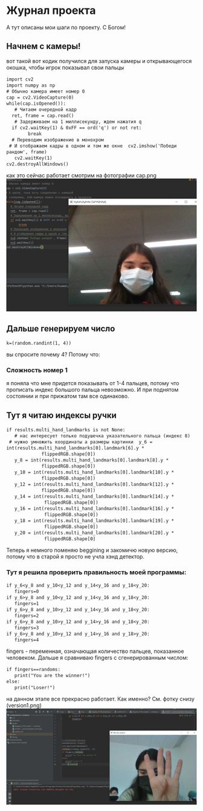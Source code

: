 # Журнал проекта 

А тут описаны мои шаги по проекту. С Богом!


## Начнем с камеры!
вот такой вот кодик получился для запуска камеры и открывающегося окошка, чтобы игрок показывал свои пальцы 
```
import cv2  
import numpy as np  
# Обычно камера имеет номер 0  
cap = cv2.VideoCapture(0)  
while(cap.isOpened()):  
   # Читаем очередной кадр  
  ret, frame = cap.read()  
   # Задерживаем на 1 миллисекунду, ждем нажатия q  
  if cv2.waitKey(1) & 0xFF == ord('q') or not ret:  
        break  
  # Переводим изображение в монохром  
 # И отображаем кадры в одном и том же окне  cv2.imshow('Победи рандом', frame)  
   cv2.waitKey(1)  
cv2.destroyAllWindows()
```
как это сейчас работает смотрим на фотографии cap.png 
![unchanged image](cap.png)


## Дальше генерируем число 
```
k=(random.randint(1, 4))
```
вы спросите почему 4?
Потому что:
### Сложность номер 1
я поняла что мне придется показывать от 1-4 пальцев, потому что прописать индекс большого пальца невозможно. И при поднятом состоянии и при прижатом там все одинаково. 

## Тут я читаю индексы ручки 
```
if results.multi_hand_landmarks is not None:  
   # нас интересует только подушечка указательного пальца (индекс 8)  
 # нужно умножить координаты а размеры картинки  y_6 = int(results.multi_hand_landmarks[0].landmark[6].y *  
             flippedRGB.shape[0])  
   y_8 = int(results.multi_hand_landmarks[0].landmark[8].y *  
             flippedRGB.shape[0])  
   y_10 = int(results.multi_hand_landmarks[0].landmark[10].y *  
             flippedRGB.shape[0])  
   y_12 = int(results.multi_hand_landmarks[0].landmark[12].y *  
             flippedRGB.shape[0])  
   y_14 = int(results.multi_hand_landmarks[0].landmark[14].y *  
              flippedRGB.shape[0])  
   y_16 = int(results.multi_hand_landmarks[0].landmark[16].y *  
              flippedRGB.shape[0])  
   y_18 = int(results.multi_hand_landmarks[0].landmark[19].y *  
              flippedRGB.shape[0])  
   y_20 = int(results.multi_hand_landmarks[0].landmark[20].y *  
              flippedRGB.shape[0]
```
Теперь я немного поменяю beggining и закомичю новую версию, потому что в старой я просто не учла хэнд детектор. 



###  Тут я решила проверить правильность моей программы:
```
if y_6<y_8 and y_10<y_12 and y_14<y_16 and y_18<y_20:  
   fingers=0  
if y_6>y_8 and y_10<y_12 and y_14<y_16 and y_18<y_20:  
   fingers=1  
if y_6>y_8 and y_10>y_12 and y_14<y_16 and y_18<y_20:  
   fingers=2  
if y_6>y_8 and y_10>y_12 and y_14>y_16 and y_18<y_20:  
   fingers=3  
if y_6>y_8 and y_10>y_12 and y_14>y_16 and y_18>y_20:  
   fingers=4
```
fingers - переменная, означающая количество пальцев, показанное человеком. 
Дальше я сравниваю fingers с сгенерированным числом:
```
if fingers==randoms:  
   print("You are the winner!")  
else:  
   print("Loser!")
 ```


на данном этапе все прекрасно работает. 
Как именно? См. фотку снизу (version1.png)
![unchanged image](version1.png)




